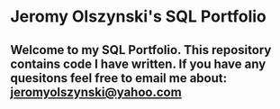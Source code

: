 # Jeromy Olszynski's SQL Portfolio 

## Welcome to my SQL Portfolio. This repository contains code I have written. If you have any quesitons feel free to email me about: jeromyolszynski@yahoo.com
